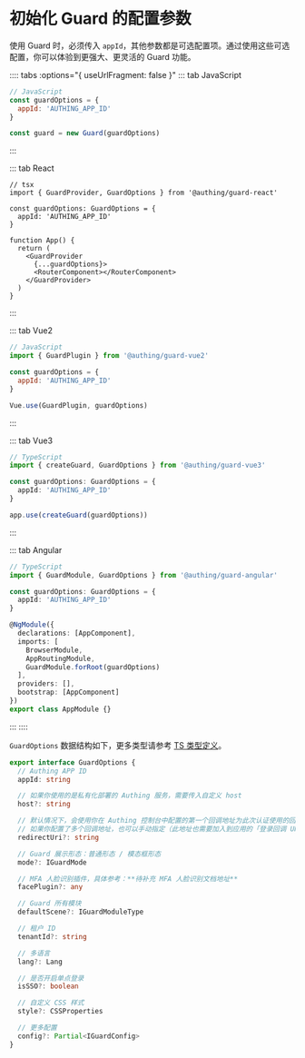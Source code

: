 # 初始化 Guard 的配置参数

使用 Guard 时，必须传入 `appId`，其他参数都是可选配置项。通过使用这些可选配置，你可以体验到更强大、更灵活的 Guard 功能。

:::: tabs :options="{ useUrlFragment: false }"
::: tab JavaScript
``` js
// JavaScript
const guardOptions = {
  appId: 'AUTHING_APP_ID'
}

const guard = new Guard(guardOptions)
```
:::

::: tab React
```tsx
// tsx
import { GuardProvider, GuardOptions } from '@authing/guard-react'

const guardOptions: GuardOptions = {
  appId: 'AUTHING_APP_ID'
}

function App() {
  return (
    <GuardProvider
      {...guardOptions}>
      <RouterComponent></RouterComponent>
    </GuardProvider>
  )
}
```
:::

::: tab Vue2

```javascript
// JavaScript
import { GuardPlugin } from '@authing/guard-vue2'

const guardOptions = {
  appId: 'AUTHING_APP_ID'
}

Vue.use(GuardPlugin, guardOptions)
```

:::

::: tab Vue3

```typescript
// TypeScript
import { createGuard, GuardOptions } from '@authing/guard-vue3'

const guardOptions: GuardOptions = {
  appId: 'AUTHING_APP_ID'
}

app.use(createGuard(guardOptions))
```

:::

::: tab Angular
```typescript
// TypeScript
import { GuardModule, GuardOptions } from '@authing/guard-angular'

const guardOptions: GuardOptions = {
  appId: 'AUTHING_APP_ID'
}

@NgModule({
  declarations: [AppComponent],
  imports: [
    BrowserModule,
    AppRoutingModule,
    GuardModule.forRoot(guardOptions)
  ],
  providers: [],
  bootstrap: [AppComponent]
})
export class AppModule {}
```
:::
::::

`GuardOptions` 数据结构如下，更多类型请参考 [TS 类型定义](./types.md)。

``` ts
export interface GuardOptions {
  // Authing APP ID
  appId: string

  // 如果你使用的是私有化部署的 Authing 服务，需要传入自定义 host
  host?: string

  // 默认情况下，会使用你在 Authing 控制台中配置的第一个回调地址为此次认证使用的回调地址。
  // 如果你配置了多个回调地址，也可以手动指定（此地址也需要加入到应用的「登录回调 URL」中）
  redirectUri?: string

  // Guard 展示形态：普通形态 / 模态框形态
  mode?: IGuardMode

  // MFA 人脸识别插件，具体参考：**待补充 MFA 人脸识别文档地址**
  facePlugin?: any

  // Guard 所有模块
  defaultScene?: IGuardModuleType

  // 租户 ID
  tenantId?: string

  // 多语言
  lang?: Lang

  // 是否开启单点登录
  isSSO?: boolean

  // 自定义 CSS 样式
  style?: CSSProperties

  // 更多配置
  config?: Partial<IGuardConfig>
}
```
